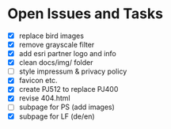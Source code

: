 # Open Issues and Tasks

- [x] replace bird images
- [x] remove grayscale filter
- [x] add esri partner logo and info
- [x] clean docs/img/ folder
- [ ] style impressum & privacy policy
- [x] favicon etc.
- [x] create PJ512 to replace PJ400
- [x] revise 404.html
- [ ] subpage for PS (add images)
- [x] subpage for LF (de/en)
